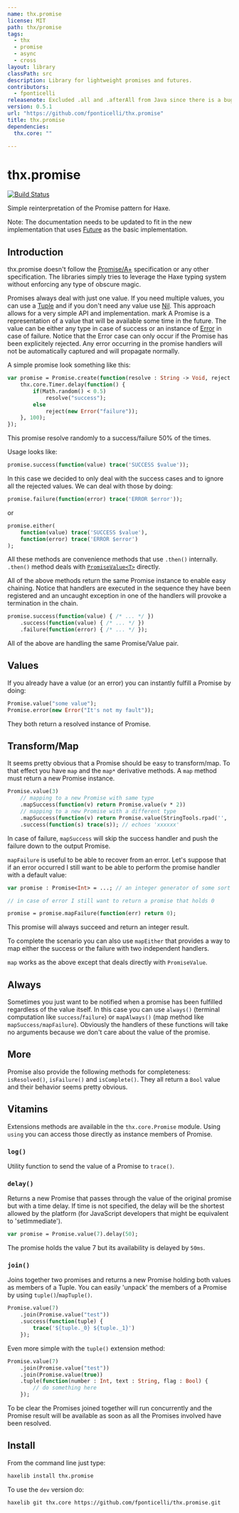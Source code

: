 ```yaml
---
name: thx.promise
license: MIT
path: thx/promise
tags: 
  - thx
  - promise
  - async
  - cross
layout: library
classPath: src
description: Library for lightweight promises and futures.
contributors: 
  - fponticelli
releasenote: Excluded .all and .afterAll from Java since there is a bug in the generated code.
version: 0.5.1
url: "https://github.com/fponticelli/thx.promise"
title: thx.promise
dependencies: 
  thx.core: ""

---
```


# thx.promise

[![Build Status](https://travis-ci.org/fponticelli/thx.promise.svg)](https://travis-ci.org/fponticelli/thx.promise)

Simple reinterpretation of the Promise pattern for Haxe.

Note: The documentation needs to be updated to fit in the new implementation that uses [Future](http://thx-lib.org/api/thx/promise/Future.html) as the basic implementation.

## Introduction

thx.promise doesn't follow the [Promise/A+](https://promisesaplus.com/) specification or any other specification. The libraries simply tries to leverage the Haxe typing system without enforcing any type of obscure magic.

Promises always deal with just one value. If you need multiple values, you can use a [Tuple](http://thx-lib.org/api/thx/core/Tuple2.html) and if you don't need any value use [Nil](http://thx-lib.org/api/thx/core/Nil.html). This approach allows for a very simple API and implementation.
mark
A Promise is a representation of a value that will be available some time in the future. The value can be either any type in case of success or an instance of [Error](http://thx-lib.org/api/thx/core/Error.html) in case of failure. Notice that the Error case can only occur if the Promise has been explicitely rejected. Any error occurring in the promise handlers will not be automatically captured and will propagate normally.

A simple promise look something like this:

```haxe
var promise = Promise.create(function(resolve : String -> Void, reject : Error -> Void) {
    thx.core.Timer.delay(function() {
        if(Math.random() < 0.5)
            resolve("success");
        else
            reject(new Error("failure"));
    }, 100);
});
```

This promise resolve randomly to a success/failure 50% of the times.

Usage looks like:

```haxe
promise.success(function(value) trace('SUCCESS $value'));
```

In this case we decided to only deal with the success cases and to ignore all the rejected values. We can deal with those by doing:

```haxe
promise.failure(function(error) trace('ERROR $error'));
```

or

```haxe
promise.either(
    function(value) trace('SUCCESS $value'),
    function(error) trace('ERROR $error')
);
```

All these methods are convenience methods that use `.then()` internally. `.then()` method deals with [`PromiseValue<T>`](http://thx-lib.org/api/thx/promise/PromiseValue.html) directly.

All of the above methods return the same Promise instance to enable easy chaining. Notice that handlers are executed in the sequence they have been registered and an uncaught exception in one of the handlers will provoke a termination in the chain.

```haxe
promise.success(function(value) { /* ... */ })
    .success(function(value) { /* ... */ })
    .failure(function(error) { /* ... */ });
```

All of the above are handling the same Promise/Value pair.

## Values

If you already have a value (or an error) you can instantly fulfill a Promise by doing:

```haxe
Promise.value("some value");
Promise.error(new Error("It's not my fault"));
```

They both return a resolved instance of Promise.

## Transform/Map

It seems pretty obvious that a Promise should be easy to transform/map. To that effect you have `map` and the `map*` derivative methods. A `map` method must return a new Promise instance.

```haxe
Promise.value(3)
    // mapping to a new Promise with same type
    .mapSuccess(function(v) return Promise.value(v * 2))
    // mapping to a new Promise with a different type
    .mapSuccess(function(v) return Promise.value(StringTools.rpad('', 'x', v)))
    .success(function(s) trace(s)); // echoes 'xxxxxx'
```

In case of failure, `mapSuccess` will skip the success handler and push the failure down to the output Promise.

`mapFailure` is useful to be able to recover from an error. Let's suppose that if an error occurred I still want to be able to perform the promise handler with a default value:

```haxe
var promise : Promise<Int> = ...; // an integer generator of some sort

// in case of error I still want to return a promise that holds 0

promise = promise.mapFailure(function(err) return 0);
```

This promise will always succeed and return an integer result.

To complete the scenario you can also use `mapEither` that provides a way to map either the success or the failure with two independent handlers.

`map` works as the above except that deals directly with `PromiseValue`.

## Always

Sometimes you just want to be notified when a promise has been fulfilled regardless of the value itself. In this case you can use `always()` (terminal computation like `success`/`failure`) or `mapAlways()` (map method like `mapSuccess/mapFailure`). Obviously the handlers of these functions will take no arguments because we don't care about the value of the promise.

## More

Promise also provide the following methods for completeness: `isResolved()`, `isFailure()` and `isComplete()`. They all return a `Bool` value and their behavior seems pretty obvious.

## Vitamins

Extensions methods are available in the `thx.core.Promise` module. Using `using` you can access those directly as instance members of Promise.

### `log()`

Utility function to send the value of a Promise to `trace()`.

### `delay()`

Returns a new Promise that passes through the value of the original promise but with a time delay. If time is not specified, the delay will be the shortest allowed by the platform (for JavaScript developers that might be equivalent to 'setImmediate').

```haxe
var promise = Promise.value(7).delay(50);
```

The promise holds the value 7 but its availability is delayed by `50ms`.

### `join()`

Joins together two promises and returns a new Promise holding both values as members of a Tuple. You can easily 'unpack' the members of a Promise<TupleX> by using `tuple()`/`mapTuple()`.

```haxe
Promise.value(7)
    .join(Promise.value("test"))
    .success(function(tuple) {
        trace('${tuple._0} ${tuple._1}')
    });
```

Even more simple with the `tuple()` extension method:

```haxe
Promise.value(7)
    .join(Promise.value("test"))
    .join(Promise.value(true))
    .tuple(function(number : Int, text : String, flag : Bool) {
        // do something here
    });
```

To be clear the Promises joined together will run concurrently and the Promise<TupleX> result will be available as soon as all the Promises involved have been resolved.

## Install

From the command line just type:

```bash
haxelib install thx.promise
```

To use the `dev` version do:

```bash
haxelib git thx.core https://github.com/fponticelli/thx.promise.git
```
